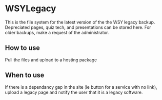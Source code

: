 # WSYLegacy
This is the file system for the latest version of the the WSY legacy backup. Depreciated pages, quiz tech, and presentations can be stored here. For older backups, make a request of the administrator.

## How to use
Pull the files and upload to a hosting package

## When to use 
If there is a dependancy gap in the site (ie button for a service with no link), upload a legacy page and notify the user that it is a legacy software.
